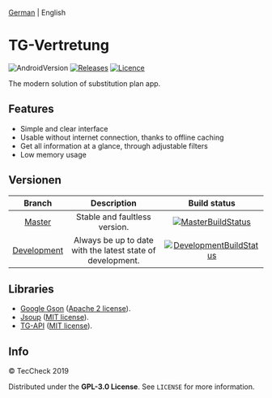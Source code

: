 [German](README.md) | English
# TG-Vertretung
![AndroidVersion](https://img.shields.io/badge/android-5.1%2B-brightgreen.svg?style=flat-square)
[![Releases](https://img.shields.io/github/release-pre/TecCheck/TG-Vertretung.svg?style=flat-square)](https://github.com/TecCheck/TG-Vertretung/releases)
[![Licence](https://img.shields.io/badge/license-GPL--3.0-orange.svg?style=flat-square)](https://github.com/TecCheck/TG-Vertretung/LICENCE)

The modern solution of substitution plan app.

## Features
* Simple and clear interface
* Usable without internet connection, thanks to offline caching
* Get all information at a glance, through adjustable filters
* Low memory usage

## Versionen
| Branch | Description | Build status |
|:-:|:-:|:-:|
| [Master](https://github.com/TecCheck/TG-Vertretung/tree/master) | Stable and faultless version. | [![MasterBuildStatus](https://img.shields.io/travis/TecCheck/TG-Vertretung/master.svg?style=flat-square)](https://travis-ci.com/TecCheck/TG-Vertretung/branches) |
| [Development](https://github.com/TecCheck/TG-Vertretung/tree/development) | Always be up to date with the latest state of development. | [![DevelopmentBuildStatus](https://img.shields.io/travis/TecCheck/TG-Vertretung/development.svg?style=flat-square)](https://travis-ci.com/TecCheck/TG-Vertretung/branches) |

## Libraries
- [Google Gson](https://github.com/google/gson) ([Apache 2 license](https://github.com/google/gson/blob/master/LICENSE)).
- [Jsoup](https://jsoup.org/) ([MIT license](https://jsoup.org/license)).
- [TG-API](https://github.com/Sematre/TG-API) ([MIT license](https://github.com/Sematre/TG-API/blob/master/LICENSE)).

## Info
© TecCheck 2019

Distributed under the **GPL-3.0 License**. See ``LICENSE`` for more information.